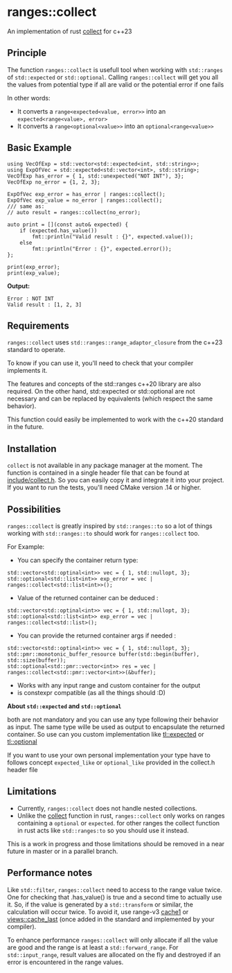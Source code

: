 # ranges::collect 

An implementation of rust [collect][1] for c++23

## Principle

The function `ranges::collect` is usefull tool when working with `std::ranges` of `std::expected` or `std::optional`.
Calling `ranges::collect` will get you all the values from potential type if all are valid or the potential error if one fails

In other words:

* It converts a `range<expected<value, error>>` into an `expected<range<value>, error>`
* It converts a `range<optional<value>>` into an `optional<range<value>>`

## Basic Example 

```
using VecOfExp = std::vector<std::expected<int, std::string>>;
using ExpOfVec = std::expected<std::vector<int>, std::string>;
VecOfExp has_error = { 1, std::unexpected("NOT INT"), 3};
VecOfExp no_error = {1, 2, 3};

ExpOfVec exp_error = has_error | ranges::collect();
ExpOfVec exp_value = no_error | ranges::collect();
/// same as: 
// auto result = ranges::collect(no_error);

auto print = [](const auto& expected) {
    if (expected.has_value())
        fmt::println("Valid result : {}", expected.value());
    else
        fmt::println("Error : {}", expected.error());
};

print(exp_error);
print(exp_value);
```
**Output:**
```
Error : NOT INT
Valid result : [1, 2, 3]
```

## Requirements
`ranges::collect` uses `std::ranges::range_adaptor_closure` from the c++23 standard to operate.

To know if you can use it, you'll need to check that your compiler implements it.

The features and concepts of the std::ranges c++20 library are also required.
On the other hand, std::expected or std::optional are not necessary and can be replaced by equivalents (which respect the same behavior). 

This function could easily be implemented to work with the c++20 standard in the future.

## Installation
`collect` is not available in any package manager at the moment. 
The function is contained in a single header file that can be found at [include/collect.h][2]. So you can easily copy it and integrate it into your project.
If you want to run the tests, you'll need CMake version .14 or higher.

## Possibilities

`ranges::collect` is greatly inspired by `std::ranges::to` so a lot of things working with `std::ranges::to` should work for `ranges::collect` too.

For Example:

* You can specify the container return type:
```
std::vector<std::optinal<int>> vec = { 1, std::nullopt, 3};
std::optional<std::list<int>> exp_error = vec | ranges::collect<std::list<int>>();
```

*  Value of the returned container can be deduced :
```
std::vector<std::optinal<int>> vec = { 1, std::nullopt, 3};
std::optional<std::list<int>> exp_error = vec | ranges::collect<std::list>();
```

* You can provide the returned container args if needed :
```
std::vector<std::optinal<int>> vec = { 1, std::nullopt, 3};
std::pmr::monotonic_buffer_resource buffer(std::begin(buffer), std::size(buffer));
std::optional<std::pmr::vector<int>> res = vec | ranges::collect<std::pmr::vector<int>>(&buffer);
```
* Works with any input range and custom container for the output
* is constexpr compatible (as all the things should :D)

**About `std::expected` and `std::optional`** 

both are not mandatory and you can use any type following their behavior as input. The same type wille be used as output to encapsulate the returned container.
So use can you custom implementation like [tl::expected][2] or [tl::optional][3]

If you want to use your own personal implementation your type have to follows concept `expected_like` or `optional_like` provided in the collect.h header file

## Limitations

* Currently, `ranges::collect` does not handle nested collections.
* Unlike the [collect][1] function in rust, `ranges::collect` only works on ranges containing a `optional` or `expected`. for other ranges the collect function in rust acts like `std::ranges:to` so you should use it instead.

This is a work in progress and those limitations should be removed in a near future in master or in a parallel branch.

## Performance notes
Like `std::filter`, `ranges::collect` need to access to the range value twice. One for checking that .has_value() is true and a second time to actually use it. So, if the value is generated by a `std::transform` or similar, the calculation will occur twice.
To avoid it, use range-v3 [cache1][5] or [views::cache_last][6] (once added in the standard and implemented by your compiler).

To enhance performance `ranges::collect` will only allocate if all the value are good and the range is at least a `std::forward_range`.
For `std::input_range`, result values are allocated on the fly and destroyed if an error is encountered in the range values.



  [1]: https://doc.rust-lang.org/std/iter/trait.Iterator.html#method.collect
  [2]: https://github.com/jileventreur/collect/blob/master/include/collect.h
  [3]: https://github.com/TartanLlama/expected
  [4]: https://doc.rust-lang.org/std/iter/trait.Iterator.html#method.collect
  [5]: https://ericniebler.github.io/range-v3/structranges_1_1views_1_1cache1__fn.html
  [6]: https://www.open-std.org/jtc1/sc22/wg21/docs/papers/2024/p3138r0.html